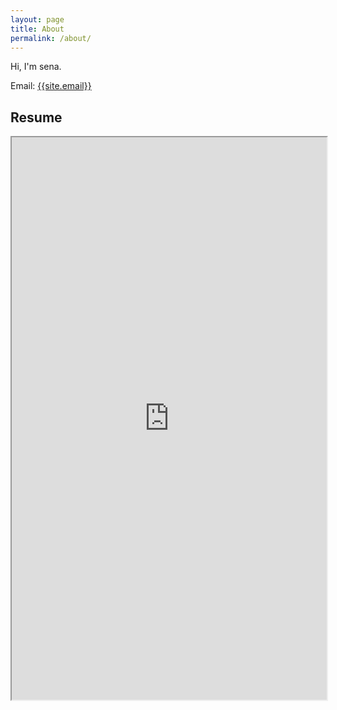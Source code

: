 ```yaml
---
layout: page
title: About
permalink: /about/
---
```

<p>
Hi, I'm sena.
</p>

Email: <a href="mailto:{{site.email}}?Subject=From Blog Site:">{{site.email}}</a>

## Resume
<iframe src="https://drive.google.com/file/d/1REws9tEPYl1nstPUcynC1ex8ufFTjS1T/view?usp=sharing" width="100%" height="900"></iframe>
